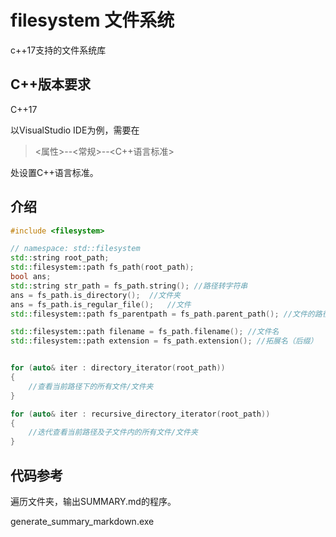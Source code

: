 # filesystem 文件系统

c++17支持的文件系统库

## C++版本要求

C++17

以VisualStudio IDE为例，需要在

>\<属性\>--\<常规\>--\<C++语言标准\>

处设置C++语言标准。

## 介绍

```C++
#include <filesystem>

// namespace: std::filesystem
std::string root_path;
std::filesystem::path fs_path(root_path);
bool ans;
std::string str_path = fs_path.string(); //路径转字符串
ans = fs_path.is_directory();  //文件夹
ans = fs_path.is_regular_file();   //文件
std::filesystem::path fs_parentpath = fs_path.parent_path(); //文件的路径

std::filesystem::path filename = fs_path.filename(); //文件名
std::filesystem::path extension = fs_path.extension(); //拓展名（后缀）


for (auto& iter : directory_iterator(root_path))
{
    //查看当前路径下的所有文件/文件夹
}

for (auto& iter : recursive_directory_iterator(root_path))
{
    //迭代查看当前路径及子文件内的所有文件/文件夹
}

```

## 代码参考

遍历文件夹，输出SUMMARY.md的程序。

generate_summary_markdown.exe
